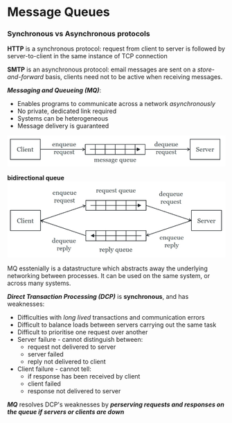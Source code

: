 # Message Queues
### Synchronous vs Asynchronous protocols
**HTTP** is a synchronous protocol: request from client to server is followed by server-to-client in the same instance of TCP connection

**SMTP** is an asynchronous protocol: email messages are sent on a _store-and-forward_ basis, clients need not to be active when receiving messages.

**_Messaging and Queueing (MQ)_**:
- Enables programs to communicate across a network _asynchronously_
- No private, dedicated link required
- Systems can be heterogeneous
- Message delivery is guaranteed

![](https://github.com/werdnakof/DatabaseNotes/blob/master/images/message-queue.png?raw=true)

**bidirectional queue**
![](https://github.com/werdnakof/DatabaseNotes/blob/master/images/bidirectional-queue.png?raw=true)

MQ esstenially is a datastructure which abstracts away the underlying networking between processes. It can be used on the same system, or across many systems.

**_Direct Transaction Processing (DCP)_** is **synchronous**, and has weaknesses:
- Difficulties with _long lived_ transactions and communication errors
- Difficult to balance loads between servers carrying out the same task
- Difficult to prioritise one request over another
- Server failure - cannot distinguish between:
	- request not delivered to server
	- server failed
	- reply not delivered to client
- Client failure - cannot tell:
	- if response has been received by client
	- client failed
	- response not delivered to server

**_MQ_** resolves DCP's weaknesses by **_perserving requests and responses on the queue if servers or clients are down_**





<!--stackedit_data:
eyJoaXN0b3J5IjpbLTY2MjgxMzcwOSwtMTA1ODkyNzE5OSwtMT
E1MDQ5NjAzMl19
-->
